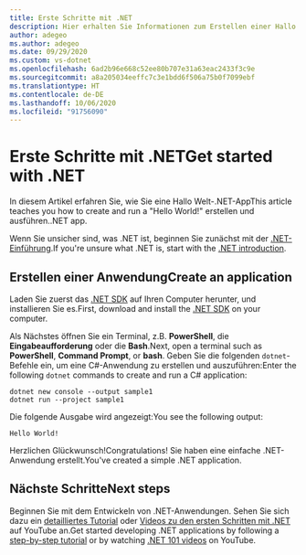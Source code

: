 ```yaml
---
title: Erste Schritte mit .NET
description: Hier erhalten Sie Informationen zum Erstellen einer Hallo Welt-.NET-App.
author: adegeo
ms.author: adegeo
ms.date: 09/29/2020
ms.custom: vs-dotnet
ms.openlocfilehash: 6ad2b96e668c52ee80b707e31a63eac2433f3c9e
ms.sourcegitcommit: a8a205034eeffc7c3e1bdd6f506a75b0f7099ebf
ms.translationtype: HT
ms.contentlocale: de-DE
ms.lasthandoff: 10/06/2020
ms.locfileid: "91756090"
---
```

# <a name="get-started-with-net"></a><span data-ttu-id="a8bf2-103">Erste Schritte mit .NET</span><span class="sxs-lookup"><span data-stu-id="a8bf2-103">Get started with .NET</span></span>

<span data-ttu-id="a8bf2-104">In diesem Artikel erfahren Sie, wie Sie eine Hallo Welt-.NET-App</span><span class="sxs-lookup"><span data-stu-id="a8bf2-104">This article teaches you how to create and run a "Hello World!"</span></span> <span data-ttu-id="a8bf2-105">erstellen und ausführen.</span><span class="sxs-lookup"><span data-stu-id="a8bf2-105">.NET app.</span></span>

<span data-ttu-id="a8bf2-106">Wenn Sie unsicher sind, was .NET ist, beginnen Sie zunächst mit der [.NET-Einführung](introduction.md).</span><span class="sxs-lookup"><span data-stu-id="a8bf2-106">If you're unsure what .NET is, start with the [.NET introduction](introduction.md).</span></span>

## <a name="create-an-application"></a><span data-ttu-id="a8bf2-107">Erstellen einer Anwendung</span><span class="sxs-lookup"><span data-stu-id="a8bf2-107">Create an application</span></span>

<span data-ttu-id="a8bf2-108">Laden Sie zuerst das [.NET SDK](https://dotnet.microsoft.com/download/dotnet-core) auf Ihren Computer herunter, und installieren Sie es.</span><span class="sxs-lookup"><span data-stu-id="a8bf2-108">First, download and install the [.NET SDK](https://dotnet.microsoft.com/download/dotnet-core) on your computer.</span></span>

<span data-ttu-id="a8bf2-109">Als Nächstes öffnen Sie ein Terminal, z.B. **PowerShell**, die **Eingabeaufforderung** oder die **Bash**.</span><span class="sxs-lookup"><span data-stu-id="a8bf2-109">Next, open a terminal such as **PowerShell**, **Command Prompt**, or **bash**.</span></span> <span data-ttu-id="a8bf2-110">Geben Sie die folgenden `dotnet`-Befehle ein, um eine C#-Anwendung zu erstellen und auszuführen:</span><span class="sxs-lookup"><span data-stu-id="a8bf2-110">Enter the following `dotnet` commands to create and run a C# application:</span></span>

```dotnetcli
dotnet new console --output sample1
dotnet run --project sample1
```

<span data-ttu-id="a8bf2-111">Die folgende Ausgabe wird angezeigt:</span><span class="sxs-lookup"><span data-stu-id="a8bf2-111">You see the following output:</span></span>

```output
Hello World!
```

<span data-ttu-id="a8bf2-112">Herzlichen Glückwunsch!</span><span class="sxs-lookup"><span data-stu-id="a8bf2-112">Congratulations!</span></span> <span data-ttu-id="a8bf2-113">Sie haben eine einfache .NET-Anwendung erstellt.</span><span class="sxs-lookup"><span data-stu-id="a8bf2-113">You've created a simple .NET application.</span></span>

## <a name="next-steps"></a><span data-ttu-id="a8bf2-114">Nächste Schritte</span><span class="sxs-lookup"><span data-stu-id="a8bf2-114">Next steps</span></span>

<span data-ttu-id="a8bf2-115">Beginnen Sie mit dem Entwickeln von .NET-Anwendungen. Sehen Sie sich dazu ein [detailliertes Tutorial](../standard/get-started.md) oder [Videos zu den ersten Schritten mit .NET](https://www.youtube.com/playlist?list=PLdo4fOcmZ0oWoazjhXQzBKMrFuArxpW80) auf YouTube an.</span><span class="sxs-lookup"><span data-stu-id="a8bf2-115">Get started developing .NET applications by following a [step-by-step tutorial](../standard/get-started.md) or by watching [.NET 101 videos](https://www.youtube.com/playlist?list=PLdo4fOcmZ0oWoazjhXQzBKMrFuArxpW80) on YouTube.</span></span>
